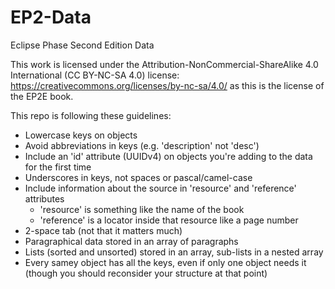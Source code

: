# EP2-Data
Eclipse Phase Second Edition Data

This work is licensed under the Attribution-NonCommercial-ShareAlike 4.0 International (CC BY-NC-SA 4.0) license: https://creativecommons.org/licenses/by-nc-sa/4.0/ as this is the license of the EP2E book.

This repo is following these guidelines:
* Lowercase keys on objects
* Avoid abbreviations in keys (e.g. 'description' not 'desc')
* Include an 'id' attribute (UUIDv4) on objects you're adding to the data for the first time
* Underscores in keys, not spaces or pascal/camel-case
* Include information about the source in 'resource' and 'reference' attributes
  * 'resource' is something like the name of the book
  * 'reference' is a locator inside that resource like a page number
* 2-space tab (not that it matters much)
* Paragraphical data stored in an array of paragraphs
* Lists (sorted and unsorted) stored in an array, sub-lists in a nested array
* Every samey object has all the keys, even if only one object needs it (though you should reconsider your structure at that point)
